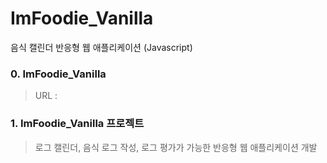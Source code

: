 # ImFoodie_Vanilla
음식 캘린더 반응형 웹 애플리케이션 (Javascript)

### 0. ImFoodie_Vanilla
> URL : 

### 1. ImFoodie_Vanilla 프로젝트
> 로그 캘린더, 음식 로그 작성, 로그 평가가 가능한 반응형 웹 애플리케이션 개발
